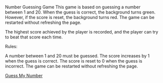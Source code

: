 Number Guessing Game
This game is based on guessing a number between 1 and 20. When the guess is correct, the background turns green. However, if the score is reset, the background turns red. The game can be restarted without refreshing the page.

The highest score achieved by the player is recorded, and the player can try to beat that score each time.

Rules:

A number between 1 and 20 must be guessed.
The score increases by 1 when the guess is correct.
The score is reset to 0 when the guess is incorrect.
The game can be restarted without refreshing the page.

[Guess My Number](https://guess-my-number-eca.netlify.app/)
